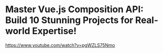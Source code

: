 # Master Vue.js Composition API: Build 10 Stunning Projects for Real-world Expertise!
https://www.youtube.com/watch?v=pgWZLS75Nmo


